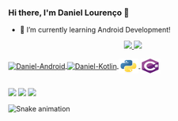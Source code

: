 ### Hi there, I'm Daniel Lourenço 👋 

- 🌱 I’m currently learning Android Development!

<div align="center">
  <a href="https://github.com/Daniel-Lourenco">
  <img height="180em" src="https://github-readme-stats.vercel.app/api?username=Daniel-Lourenco&show_icons=true&theme=dracula&include_all_commits=true&count_private=true"/>
  <img height="180em" src="https://github-readme-stats.vercel.app/api/top-langs/?username=Daniel-Lourenco&layout=compact&langs_count=7&theme=dracula"/>
</div>

<div style="display: inline_block"><br>
  <img align="center" alt="Daniel-Android" width="50" src="https://user-images.githubusercontent.com/67913073/192108034-804e22be-f629-42ca-820f-9be367cf2203.png">
  <img align="center" alt="Daniel-Kotlin" height="30" width="40" src="https://cdn.jsdelivr.net/gh/devicons/devicon/icons/kotlin/kotlin-original.svg">
  <img align="center" alt="Daniel-Python" height="30" width="40" src="https://raw.githubusercontent.com/devicons/devicon/master/icons/python/python-original.svg">
  <img align="center" alt="Daniel-Csharp" height="30" width="40" src="https://raw.githubusercontent.com/devicons/devicon/master/icons/csharp/csharp-original.svg">
  

</div>
  
##
  
<div> 
  <a href = "mailto:daniel.lorenco@hotmail.com"><img src="https://img.shields.io/badge/Microsoft_Outlook-0078D4?style=for-the-badge&logo=microsoft-outlook&logoColor=white" target="_blank"></a>
  <a href="https://www.linkedin.com/in/daniel-lourenco19/" target="_blank"><img src="https://img.shields.io/badge/-LinkedIn-%230077B5?style=for-the-badge&logo=linkedin&logoColor=white" target="_blank"></a>
  <a href="https://wa.me/5511972984443" target="_blank"><img src="https://img.shields.io/badge/WhatsApp-25D366?style=for-the-badge&logo=whatsapp&logoColor=white" target="_blank"></a>
  
 
  ![Snake animation](https://github.com/Daniel-Lourenco/Daniel-Lourenco/blob/output/github-contribution-grid-snake.svg)
  
 
</div>
  
  

<!--
**Daniel-Lourenco/Daniel-Lourenco** is a ✨ _special_ ✨ repository because its `README.md` (this file) appears on your GitHub profile.

Here are some ideas to get you started:

- 🔭 I’m currently working on ...
- 🌱 I’m currently learning ...
- 👯 I’m looking to collaborate on ...
- 🤔 I’m looking for help with ...
- 💬 Ask me about ...
- 📫 How to reach me: ...
- 😄 Pronouns: ...
- ⚡ Fun fact: ...
-->
